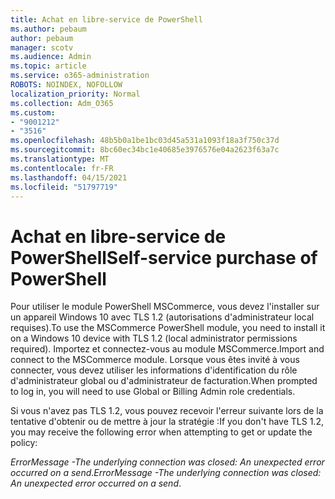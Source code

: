```yaml
---
title: Achat en libre-service de PowerShell
ms.author: pebaum
author: pebaum
manager: scotv
ms.audience: Admin
ms.topic: article
ms.service: o365-administration
ROBOTS: NOINDEX, NOFOLLOW
localization_priority: Normal
ms.collection: Adm_O365
ms.custom:
- "9001212"
- "3516"
ms.openlocfilehash: 48b5b0a1be1bc03d45a531a1093f18a3f750c37d
ms.sourcegitcommit: 8bc60ec34bc1e40685e3976576e04a2623f63a7c
ms.translationtype: MT
ms.contentlocale: fr-FR
ms.lasthandoff: 04/15/2021
ms.locfileid: "51797719"
---
```

# <a name="self-service-purchase-of-powershell"></a><span data-ttu-id="45041-102">Achat en libre-service de PowerShell</span><span class="sxs-lookup"><span data-stu-id="45041-102">Self-service purchase of PowerShell</span></span>

<span data-ttu-id="45041-103">Pour utiliser le module PowerShell MSCommerce, vous devez l'installer sur un appareil Windows 10 avec TLS 1.2 (autorisations d'administrateur local requises).</span><span class="sxs-lookup"><span data-stu-id="45041-103">To use the MSCommerce PowerShell module, you need to install it on a Windows 10 device with TLS 1.2 (local administrator permissions required).</span></span>  <span data-ttu-id="45041-104">Importez et connectez-vous au module MSCommerce.</span><span class="sxs-lookup"><span data-stu-id="45041-104">Import and connect to the MSCommerce module.</span></span>  <span data-ttu-id="45041-105">Lorsque vous êtes invité à vous connecter, vous devez utiliser les informations d'identification du rôle d'administrateur global ou d'administrateur de facturation.</span><span class="sxs-lookup"><span data-stu-id="45041-105">When prompted to log in, you will need to use Global or Billing Admin role credentials.</span></span>  

<span data-ttu-id="45041-106">Si vous n'avez pas TLS 1.2, vous pouvez recevoir l'erreur suivante lors de la tentative d'obtenir ou de mettre à jour la stratégie :</span><span class="sxs-lookup"><span data-stu-id="45041-106">If you don't have TLS 1.2, you may receive the following error when attempting to get or update the policy:</span></span>

<span data-ttu-id="45041-107">*ErrorMessage -The underlying connection was closed: An unexpected error occurred on a send*.</span><span class="sxs-lookup"><span data-stu-id="45041-107">*ErrorMessage -The underlying connection was closed: An unexpected error occurred on a send*.</span></span>



